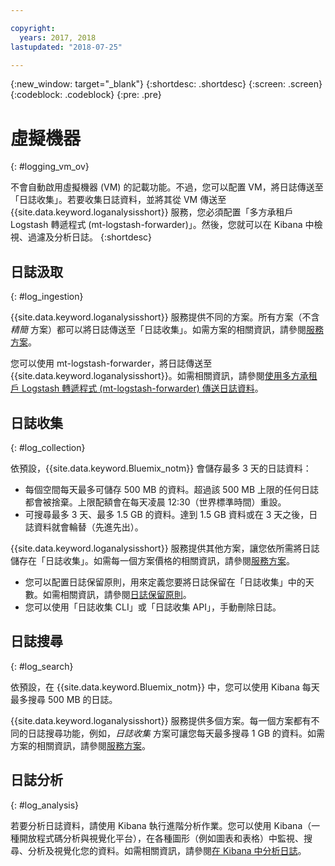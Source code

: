 ```yaml
---

copyright:
  years: 2017, 2018
lastupdated: "2018-07-25"

---
```


{:new_window: target="_blank"}
{:shortdesc: .shortdesc}
{:screen: .screen}
{:codeblock: .codeblock}
{:pre: .pre}

# 虛擬機器
{: #logging_vm_ov}

不會自動啟用虛擬機器 (VM) 的記載功能。不過，您可以配置 VM，將日誌傳送至「日誌收集」。若要收集日誌資料，並將其從 VM 傳送至 {{site.data.keyword.loganalysisshort}} 服務，您必須配置「多方承租戶 Logstash 轉遞程式 (mt-logstash-forwarder)」。然後，您就可以在 Kibana 中檢視、過濾及分析日誌。
{:shortdesc}


## 日誌汲取
{: #log_ingestion}

{{site.data.keyword.loganalysisshort}} 服務提供不同的方案。所有方案（不含*精簡* 方案）都可以將日誌傳送至「日誌收集」。如需方案的相關資訊，請參閱[服務方案](/docs/services/CloudLogAnalysis/log_analysis_ov.html#plans)。

您可以使用 mt-logstash-forwarder，將日誌傳送至 {{site.data.keyword.loganalysisshort}}。如需相關資訊，請參閱[使用多方承租戶 Logstash 轉遞程式 (mt-logstash-forwarder) 傳送日誌資料](/docs/services/CloudLogAnalysis/how-to/send-data/send_data_mt.html#send_data_mt)。


## 日誌收集
{: #log_collection}

依預設，{{site.data.keyword.Bluemix_notm}} 會儲存最多 3 天的日誌資料：   

* 每個空間每天最多可儲存 500 MB 的資料。超過該 500 MB 上限的任何日誌都會被捨棄。上限配額會在每天凌晨 12:30（世界標準時間）重設。
* 可搜尋最多 3 天、最多 1.5 GB 的資料。達到 1.5 GB 資料或在 3 天之後，日誌資料就會輪替（先進先出）。

{{site.data.keyword.loganalysisshort}} 服務提供其他方案，讓您依所需將日誌儲存在「日誌收集」。如需每一個方案價格的相關資訊，請參閱[服務方案](/docs/services/CloudLogAnalysis/log_analysis_ov.html#plans)。

* 您可以配置日誌保留原則，用來定義您要將日誌保留在「日誌收集」中的天數。如需相關資訊，請參閱[日誌保留原則](/docs/services/CloudLogAnalysis/manage_logs.html#log_retention_policy)。
* 您可以使用「日誌收集 CLI」或「日誌收集 API」，手動刪除日誌。


## 日誌搜尋
{: #log_search}

依預設，在 {{site.data.keyword.Bluemix_notm}} 中，您可以使用 Kibana 每天最多搜尋 500 MB 的日誌。 

{{site.data.keyword.loganalysisshort}} 服務提供多個方案。每一個方案都有不同的日誌搜尋功能，例如，*日誌收集* 方案可讓您每天最多搜尋 1 GB 的資料。如需方案的相關資訊，請參閱[服務方案](/docs/services/CloudLogAnalysis/log_analysis_ov.html#plans)。


## 日誌分析
{: #log_analysis}

若要分析日誌資料，請使用 Kibana 執行進階分析作業。您可以使用 Kibana（一種開放程式碼分析與視覺化平台），在各種圖形（例如圖表和表格）中監視、搜尋、分析及視覺化您的資料。如需相關資訊，請參閱[在 Kibana 中分析日誌](/docs/services/CloudLogAnalysis/kibana/analyzing_logs_Kibana.html#analyzing_logs_Kibana)。
